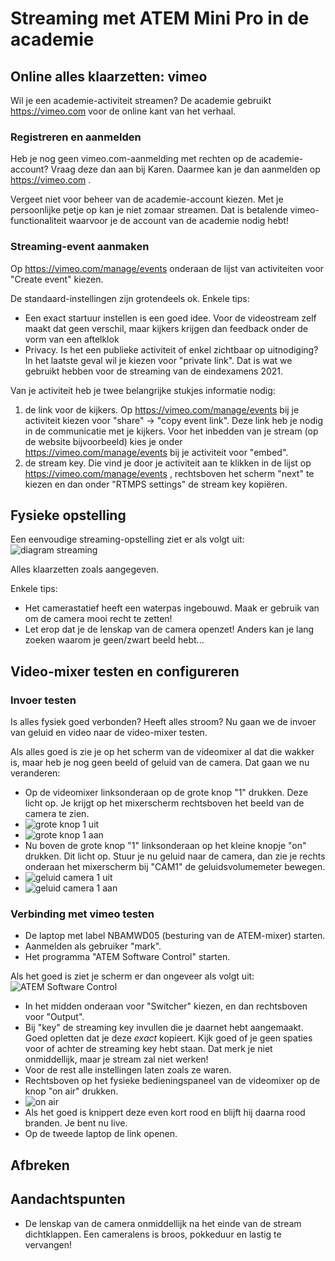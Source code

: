 # Streaming met ATEM Mini Pro in de academie

## Online alles klaarzetten: vimeo
Wil je een academie-activiteit streamen? De academie gebruikt https://vimeo.com voor de online kant van het verhaal.

### Registreren en aanmelden
Heb je nog geen vimeo.com-aanmelding met rechten op de academie-account? Vraag deze dan aan bij Karen. Daarmee kan je dan aanmelden op https://vimeo.com . 

Vergeet niet voor beheer van de academie-account kiezen. Met je persoonlijke petje op kan je niet zomaar streamen. Dat is betalende vimeo-functionaliteit waarvoor je de account van de academie nodig hebt!

### Streaming-event aanmaken
Op https://vimeo.com/manage/events onderaan de lijst van activiteiten voor "Create event" kiezen.

De standaard-instellingen zijn grotendeels ok. Enkele tips:
- Een exact startuur instellen is een goed idee. Voor de videostream zelf maakt dat geen verschil, maar kijkers krijgen dan feedback onder de vorm van een aftelklok
- Privacy. Is het een publieke activiteit of enkel zichtbaar op uitnodiging? In het laatste geval wil je kiezen voor "private link". Dat is wat we gebruikt hebben voor de streaming van de eindexamens 2021.

Van je activiteit heb je twee belangrijke stukjes informatie nodig:
1) de link voor de kijkers. Op https://vimeo.com/manage/events bij je activiteit kiezen voor "share" -> "copy event link". Deze link heb je nodig in de communicatie met je kijkers. Voor het inbedden van je stream (op de website bijvoorbeeld) kies je onder https://vimeo.com/manage/events bij je activiteit voor "embed".
2) de stream key. Die vind je door je activiteit aan te klikken in de lijst op https://vimeo.com/manage/events , rechtsboven het scherm "next" te kiezen en dan onder "RTMPS settings" de stream key kopiëren.

## Fysieke opstelling
Een eenvoudige streaming-opstelling ziet er als volgt uit:
![diagram streaming](diagram.png?raw=true "Diagram streaming")

Alles klaarzetten zoals aangegeven.

Enkele tips:
- Het camerastatief heeft een waterpas ingebouwd. Maak er gebruik van om de camera mooi recht te zetten!
- Let erop dat je de lenskap van de camera openzet! Anders kan je lang zoeken waarom je geen/zwart beeld hebt...

## Video-mixer testen en configureren
### Invoer testen
Is alles fysiek goed verbonden? Heeft alles stroom? Nu gaan we de invoer van geluid en video naar de video-mixer testen.

Als alles goed is zie je op het scherm van de videomixer al dat die wakker is, maar heb je nog geen beeld of geluid van de camera. Dat gaan we nu veranderen:
- Op de videomixer linksonderaan op de grote knop "1" drukken. Deze licht op. Je krijgt op het mixerscherm rechtsboven het beeld van de camera te zien.
- ![grote knop 1 uit](IMG_0038.JPEG?raw=true "grote knop 1 uit")
- ![grote knop 1 aan](IMG_0039.JPEG?raw=true "grote knop 1 aan")
- Nu boven de grote knop "1" linksonderaan op het kleine knopje "on" drukken. Dit licht op. Stuur je nu geluid naar de camera, dan zie je rechts onderaan het mixerscherm bij "CAM1" de geluidsvolumemeter bewegen.
- ![geluid camera 1 uit](IMG_0040.JPEG?raw=true "geluid camera 1 uit")
- ![geluid camera 1 aan](IMG_0041.JPEG?raw=true "geluid camera 1 aan")

### Verbinding met vimeo testen
- De laptop met label NBAMWD05 (besturing van de ATEM-mixer) starten.
- Aanmelden als gebruiker "mark".
- Het programma "ATEM Software Control" starten.

Als het goed is ziet je scherm er dan ongeveer als volgt uit:
![ATEM Software Control](IMG_0043.JPEG?raw=true "ATEM Software Control")

- In het midden onderaan voor "Switcher" kiezen, en dan rechtsboven voor "Output".
- Bij "key" de streaming key invullen die je daarnet hebt aangemaakt. Goed opletten dat je deze _exact_ kopieert. Kijk goed of je geen spaties voor of achter de streaming key hebt staan. Dat merk je niet onmiddellijk, maar je stream zal niet werken!
- Voor de rest alle instellingen laten zoals ze waren.
- Rechtsboven op het fysieke bedieningspaneel van de videomixer op de knop "on air" drukken.
- ![on air](IMG_0037.JPEG?raw=true "on air")
- Als het goed is knippert deze even kort rood en blijft hij daarna rood branden. Je bent nu live.
- Op de tweede laptop de link openen.

## Afbreken
## Aandachtspunten
- De lenskap van de camera onmiddellijk na het einde van de stream dichtklappen. Een cameralens is broos, pokkeduur en lastig te vervangen!

